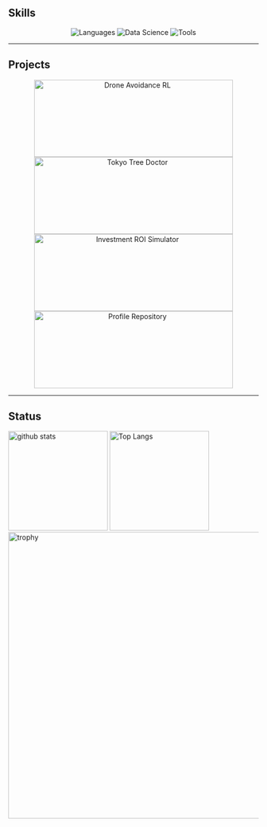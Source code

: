 ## Skills

<div align="center">
  <img src="https://skillicons.dev/icons?i=python,r,java,scala,js,ts&theme=dark" alt="Languages" />
  <img src="https://skillicons.dev/icons?i=pandas,scikitlearn,pytorch,tensorflow,jupyter&theme=dark" alt="Data Science" />
  <img src="https://skillicons.dev/icons?i=git,github,docker,kubernetes,aws,gcp,linux,vscode&theme=dark" alt="Tools" />
</div>

---

## Projects

<div align="center">
  <a href="https://github.com/hinata-koizumi/drone_avoidance_rl">
    <img src="https://github-readme-stats.vercel.app/api/pin/?username=hinata-koizumi&repo=drone_avoidance_rl&theme=tokyonight&hide_border=true&title_color=61AFEF&icon_color=61AFEF&text_color=ABB2BF&bg_color=1a1b27&show_owner=true" alt="Drone Avoidance RL" width="400" height="155" />
  </a>
  <a href="https://github.com/hinata-koizumi/tokyo-tree-doctor">
    <img src="https://github-readme-stats.vercel.app/api/pin/?username=hinata-koizumi&repo=tokyo-tree-doctor&theme=tokyonight&hide_border=true&title_color=61AFEF&icon_color=61AFEF&text_color=ABB2BF&bg_color=1a1b27&show_owner=true" alt="Tokyo Tree Doctor" width="400" height="155" />
  </a>
</div>

<div align="center">
  <a href="https://github.com/hinata-koizumi/investment-roi-simulator">
    <img src="https://github-readme-stats.vercel.app/api/pin/?username=hinata-koizumi&repo=investment-roi-simulator&theme=tokyonight&hide_border=true&title_color=61AFEF&icon_color=61AFEF&text_color=ABB2BF&bg_color=1a1b27&show_owner=true" alt="Investment ROI Simulator" width="400" height="155" />
  </a>
  <a href="https://github.com/hinata-koizumi/hinata-koizumi">
    <img src="https://github-readme-stats.vercel.app/api/pin/?username=hinata-koizumi&repo=hinata-koizumi&theme=tokyonight&hide_border=true&title_color=61AFEF&icon_color=61AFEF&text_color=ABB2BF&bg_color=1a1b27&show_owner=true" alt="Profile Repository" width="400" height="155" />
  </a>
</div>

---

## Status

<p align="left">
    <img src="https://github-readme-stats.vercel.app/api?username=hinata-koizumi&locale=en&show_icons=true&rank_icon=github&include_all_commits=false&show=reviews,discussions_started,discussions_answered,prs_merged&number_format=long&theme=default&title_color=ffffff&text_color=ffffff&icon_color=ffffff&ring_color=ffffff&bg_color=35,473B7B,3584A7,30D2BE&border_radius=10&line_height=25&card_width=420" alt="github stats" height="200px" />
    <img src="https://github-readme-stats.vercel.app/api/top-langs/?username=hinata-koizumi&locale=en&show_icons=true&size_weight=0.5&count_weight=0.5&langs_count=20&layout=compact&theme=default&title_color=ffffff&text_color=ffffff&icon_color=ffffff&bg_color=35,473B7B,3584A7,30D2BE&border_radius=10&card_width=330" alt="Top Langs" height="200px" />
    <img src="https://github-profile-trophy.vercel.app/?username=hinata-koizumi&theme=algolia&no-bg=false&no-frame=false&column=5&row=2&margin-w=5&margin-h=5" alt="trophy" width=576 />
</p>